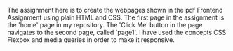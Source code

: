 The assignment here is to create the webpages shown in the pdf Frontend Assignment using plain HTML and CSS. 
The first page in the assignment is the 'home' page in my repository. The 'Click Me' button in the page navigates to the second page, called 'page1'.
I have used the concepts CSS Flexbox and media queries in order to make it responsive.
